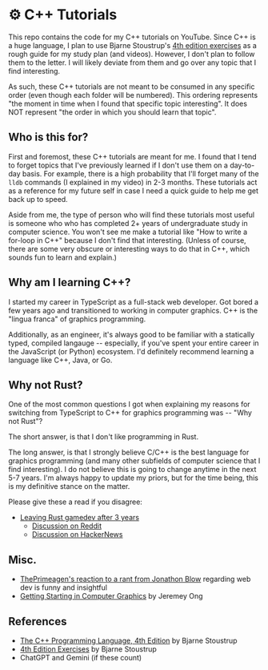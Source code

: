 # ⚙️ C++ Tutorials

This repo contains the code for my C++ tutorials on YouTube. Since C++ is a huge
language, I plan to use Bjarne Stoustrup's [4th edition exercises](https://www.stroustrup.com/4thExercises.pdf)
as a rough guide for my study plan (and videos). However, I don't plan to follow
them to the letter. I will likely deviate from them and go over any topic that I
find interesting.

As such, these C++ tutorials are not meant to be consumed in any specific order
(even though each folder will be numbered). This ordering represents "the moment
in time when I found that specific topic interesting". It does NOT represent
"the order in which you should learn that topic".

<!-- For example, the first folder, titled `01-gdb-lldb-debugging` is likely a
topic at the intermediate level, but I learned it first (and made a video)
because I needed to step through some SFML code in my Shader Game Engine. The
second folder titled `02-compiler-linker` is a beginner friendly topic, but I
dove into it at a later point. In my ideal world, each video and/or folder is
fully self-contained and has all the info needed to learn that specific topic.
We'll see how that goes. -->

## Who is this for?

First and foremost, these C++ tutorials are meant for me. I found that I tend
to forget topics that I've previously learned if I don't use them on a day-to-day
basis. For example, there is a high probability that I'll forget many of the `lldb`
commands (I explained in my video) in 2-3 months. These tutorials act as a reference
for my future self in case I need a quick guide to help me get back up to speed.

Aside from me, the type of person who will find these tutorials most useful is
someone who who has completed 2+ years of undergraduate study in computer science.
You won't see me make a tutorial like "How to write a for-loop in C++" because
I don't find that interesting. (Unless of course, there are some very obscure or
interesting ways to do that in C++, which sounds fun to learn and explain.)

## Why am I learning C++?

I started my career in TypeScript as a full-stack web developer. Got bored a few
years ago and transitioned to working in computer graphics. C++ is the "lingua
franca" of graphics programming.

Additionally, as an engineer, it's always good to be familiar with a statically
typed, compiled langauge -- especially, if you've spent your entire career in the
JavaScript (or Python) ecosystem. I'd definitely recommend learning a language
like C++, Java, or Go.

<!-- I've also discussed my reasoning for why I'm switching from TypeScript to C++
for graphics programming in this [YouTube video](https://www.youtube.com/watch?v=PbN_Arh8_ec). -->

## Why not Rust?

One of the most common questions I got when explaining my reasons for switching
from TypeScript to C++ for graphics programming was -- "Why not Rust"?

The short answer, is that I don't like programming in Rust.

The long answer, is that I strongly believe C/C++ is the best language for
graphics programming (and many other subfields of computer science that I find
interesting). I do not believe this is going to change anytime in the next 5-7
years. I'm always happy to update my priors, but for the time being, this is my
definitive stance on the matter.

Please give these a read if you disagree:

- [Leaving Rust gamedev after 3 years](https://loglog.games/blog/leaving-rust-gamedev/)
  - [Discussion on Reddit](https://www.reddit.com/r/rust/comments/1cdqdsi/lessons_learned_after_3_years_of_fulltime_rust/)
  - [Discussion on HackerNews](https://news.ycombinator.com/item?id=40172033)

## Misc.

- [ThePrimeagen's reaction to a rant from Jonathon Blow](https://www.youtube.com/watch?v=znmZA_n485I) regarding web dev is funny and insightful
- [Getting Starting in Computer Graphics](https://www.jeremyong.com/graphics/2024/05/19/getting-started-in-computer-graphics/) by Jeremey Ong

## References

- [The C++ Programming Language, 4th Edition](https://www.stroustrup.com/4th.html) by Bjarne Stoustrup
- [4th Edition Exercises](https://www.stroustrup.com/4thExercises.pdf) by Bjarne Stoustrup
- ChatGPT and Gemini (if these count)
